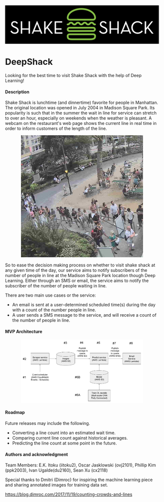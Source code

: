 <p align="center">

<img src="/images/Shake-Shack.png" width="600">

</p>

# DeepShack
Looking for the best time to visit Shake Shack with the help of Deep Learning!

#### Description

Shake Shack is lunchtime (and dinnertime) favorite for people in Manhattan.  The original location was opened in July 2004 in Madison Square Park.  Its popularity is such that in the summer the wait in line for service can stretch to over an hour, especially on weekends when the weather is pleasant. A webcam on the restaurant's web page shows the current line in real time in order to inform customers of the length of the line.

<p align="center">

<img src="/images/shakeshack-1500848940.jpg" width="400">

</p>

So to ease the decision making process on whether to visit shake shack at any given time of the day, our service aims to notify subscribers of the number of people in line at the Madison Square Park location though Deep Learning.  Either through an SMS or email, the service aims to notify the subscriber of the number of people waiting in line.   

There are two main use cases or the service:

- An email is sent at a user-determined scheduled time(s) during the day with a count of the number people in line.
- A user sends a SMS message to the service, and will receive a count of the number of people in line.

#### MVP Architecture

<p align="center">

<img src="/images/MVP Architecture.png" width="400">

</p>

#### Roadmap

Future releases may include the following.

- Converting a line count into an estimated wait time.
- Comparing current line count against historical averages.
- Predicting the line count at some point in the future.

#### Authors and acknowledgment

Team Members:
E.K. Itoku (iitoku2), Oscar Jasklowski (ovj2101), Phillip Kim (ppk2003), Ivan Ugalde(du2160), Sean Xu (cx2118)

Special thanks to Dmitri (Dimroc) for inspiring the machine learning piece and sharing annotated images for training data set.  

https://blog.dimroc.com/2017/11/19/counting-crowds-and-lines

